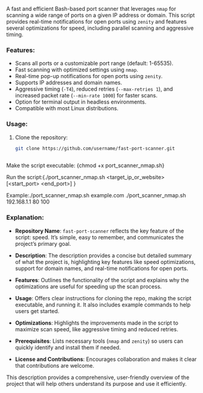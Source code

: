 A fast and efficient Bash-based port scanner that leverages `nmap` for scanning a wide range of ports on a given IP address or domain. This script provides real-time notifications for open ports using `zenity` and features several optimizations for speed, including parallel scanning and aggressive timing.

### Features:
- Scans all ports or a customizable port range (default: 1-65535).
- Fast scanning with optimized settings using `nmap`.
- Real-time pop-up notifications for open ports using `zenity`.
- Supports IP addresses and domain names.
- Aggressive timing (`-T4`), reduced retries (`--max-retries 1`), and increased packet rate (`--min-rate 1000`) for faster scans.
- Option for terminal output in headless environments.
- Compatible with most Linux distributions.

### Usage:
1. Clone the repository:
   ```bash
   git clone https://github.com/username/fast-port-scanner.git  
 
 Make the script executable: {chmod +x port_scanner_nmap.sh} 
 
 Run the script:{./port_scanner_nmap.sh <target_ip_or_website> [<start_port> <end_port>] }          
 
 Example:./port_scanner_nmap.sh example.com
        ./port_scanner_nmap.sh 192.168.1.1 80 100 
        

### Explanation:
- **Repository Name**: `fast-port-scanner` reflects the key feature of the script: speed. It’s simple, easy to remember, and communicates the project’s primary goal.
  
- **Description**: The description provides a concise but detailed summary of what the project is, highlighting key features like speed optimizations, support for domain names, and real-time notifications for open ports. 

- **Features**: Outlines the functionality of the script and explains why the optimizations are useful for speeding up the scan process.

- **Usage**: Offers clear instructions for cloning the repo, making the script executable, and running it. It also includes example commands to help users get started.

- **Optimizations**: Highlights the improvements made in the script to maximize scan speed, like aggressive timing and reduced retries.

- **Prerequisites**: Lists necessary tools (`nmap` and `zenity`) so users can quickly identify and install them if needed.

- **License and Contributions**: Encourages collaboration and makes it clear that contributions are welcome.

This description provides a comprehensive, user-friendly overview of the project that will help others understand its purpose and use it efficiently.
